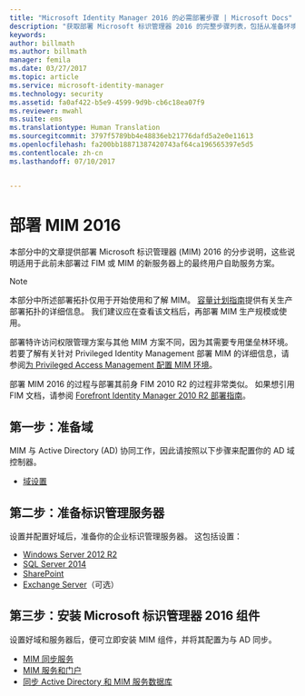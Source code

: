 ```yaml
---
title: "Microsoft Identity Manager 2016 的必需部署步骤 | Microsoft Docs"
description: "获取部署 Microsoft 标识管理器 2016 的完整步骤列表，包括从准备环境到配置门户的全部步骤。"
keywords: 
author: billmath
ms.author: billmath
manager: femila
ms.date: 03/27/2017
ms.topic: article
ms.service: microsoft-identity-manager
ms.technology: security
ms.assetid: fa0af422-b5e9-4599-9d9b-cb6c18ea07f9
ms.reviewer: mwahl
ms.suite: ems
ms.translationtype: Human Translation
ms.sourcegitcommit: 3797f5789bb4e48836eb21776dafd5a2e0e11613
ms.openlocfilehash: fa200bb18871387420743af64ca196565397e5d5
ms.contentlocale: zh-cn
ms.lasthandoff: 07/10/2017


---
```


<a id="deploy-mim-2016" class="xliff"></a>
# 部署 MIM 2016
本部分中的文章提供部署 Microsoft 标识管理器 (MIM) 2016 的分步说明，这些说明适用于此前未部署过 FIM 或 MIM 的新服务器上的最终用户自助服务方案。

> [!NOTE]
> 本部分中所述部署拓扑仅用于开始使用和了解 MIM。  [容量计划指南](capacity-planning-guide.md)提供有关生产部署拓扑的详细信息。  我们建议应在查看该文档后，再部署 MIM 生产规模或使用。

部署特许访问权限管理方案与其他 MIM 方案不同，因为其需要专用堡垒林环境。  若要了解有关针对 Privileged Identity Management 部署 MIM 的详细信息，请参阅[为 Privileged Access Management 配置 MIM 环境](./pam/configuring-mim-environment-for-pam.md)。

部署 MIM 2016 的过程与部署其前身 FIM 2010 R2 的过程非常类似。 如果想引用 FIM 文档，请参阅 [Forefront Identity Manager 2010 R2 部署指南](https://technet.microsoft.com/library/jj134310)。

<a id="first-prepare-a-domain" class="xliff"></a>
## 第一步：准备域
MIM 与 Active Directory (AD) 协同工作，因此请按照以下步骤来配置你的 AD 域控制器。
- [域设置](preparing-domain.md)

<a id="next-prepare-an-identity-management-server" class="xliff"></a>
## 第二步：准备标识管理服务器
设置并配置好域后，准备你的企业标识管理服务器。 这包括设置：
- [Windows Server 2012 R2](prepare-server-ws2012r2.md)
- [SQL Server 2014](prepare-server-sql2014.md)
- [SharePoint](prepare-server-sharepoint.md)
- [Exchange Server](prepare-server-exchange.md)（可选）

<a id="finally-install-microsoft-identity-manager-2016-components" class="xliff"></a>
## 第三步：安装 Microsoft 标识管理器 2016 组件
设置好域和服务器后，便可立即安装 MIM 组件，并将其配置为与 AD 同步。
- [MIM 同步服务](install-mim-sync.md)
- [MIM 服务和门户](install-mim-service-portal.md)
- [同步 Active Directory 和 MIM 服务数据库](install-mim-sync-ad-service.md)

